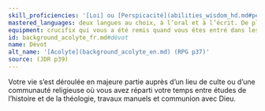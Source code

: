 ```yaml
---
skill_proficiencies: '[Loi] ou [Perspicacité](abilities_wisdom_hd.md#perspicacité), [Théologie].'
mastered_languages: deux langues au choix, à l’oral et à l’écrit. De plus, le personnage sait écrire sa langue natale.
equipment: crucifix qui vous a été remis quand vous êtes entré dans les ordres, bible en latin, 5 bâtons d’encens, tenue de cérémonie, habits courants, bourse contenant 10 sous.
id: background_acolyte_fr.md#dévot
name: Dévot
alt_name: '[Acolyte](background_acolyte_en.md) (RPG p37)'
source: (JDR p39)
---
```


Votre vie s’est déroulée en majeure partie auprès d’un lieu de culte ou d’une communauté religieuse où vous avez réparti votre temps entre études de l’histoire et de la théologie, travaux manuels et communion avec Dieu.

